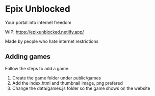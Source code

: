 # Epix Unblocked
Your portal into internet freedom

WIP: https://epixunblocked.netlify.app/

Made by people who hate internet restrictions

## Adding games
Follow the steps to add a game:
1. Create the game folder under public/games
2. Add the index.html and thumbnail image, png prefered
3. Change the data/games.js folder so the game shows on the website
